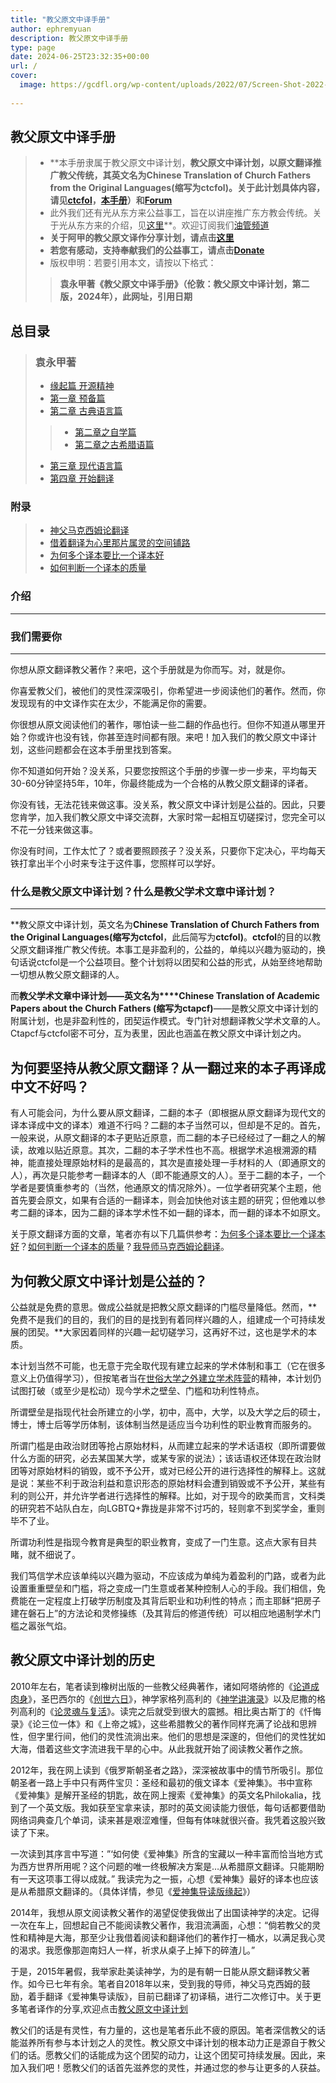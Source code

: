 ```yaml
---
title: "教父原文中译手册"
author: ephremyuan
description: 教父原文中译手册
type: page
date: 2024-06-25T23:32:35+00:00
url: /
cover:
  image: https://gcdfl.org/wp-content/uploads/2022/07/Screen-Shot-2022-07-03-at-12.16.02-PM.png
  
---
```

## 教父原文中译手册
> - **本手册隶属于教父原文中译计划，**教父原文中译计划，以原文翻译推广教父传统，其英文名为Chinese Translation of Church Fathers from the Original Languages(缩写为ctcfol)。关于此计划具体内容，请见[ctcfol](https://www.ctcfol.org/)，[本手册](https://doc.ctcfol.org)）和[Forum](https://forum.ctcfol.org)**
> - 此外我们还有光从东方来公益事工，旨在以讲座推广东方教会传统。关于光从东方来的介绍，见[这里](https://gcdfl.org/)**。欢迎订阅我们[油管频道](https://www.youtube.com/@gcdfl)
> - **关于阿甲的教父原文译作分享计划，请点击[这里](https://www.ctcfol.org/2024/05/30/ctcfol-Ajia-share-plan/)**
> - **若您有感动，支持奉献我们的公益事工，请点击[Donate](https://www.ctcfol.org/donate/)**
> - 版权申明：若要引用本文，请按以下格式：
>> **袁永甲著《教父原文中译手册》（伦敦：教父原文中译计划，第二版，2024年），此网址，引用日期**

##  总目录
> ### 袁永甲著
> - [缘起篇 开源精神](https://doc.ctcfol.org/intro/)
> - [第一章 预备篇](https://doc.ctcfol.org/chapter1/)
> - [第二章 古典语言篇](https://doc.ctcfol.org/chapter2/)
>> - [第二章之自学篇](https://doc.ctcfol.org/David-Tang-self-learning/)
>> - [第二章之古希腊语篇](https://doc.ctcfol.org/2-Ancient-Greek/)
> - [第三章 现代语言篇](https://doc.ctcfol.org/chapter3/)
> - [第四章 开始翻译](https://doc.ctcfol.org/chapter4/)

### 附录
> - [神父马克西姆论翻译](/2022/01/28/我导师马克西姆-论翻译/)
> - [借着翻译为心里那片属灵的空间铺路](/2022/01/28/借着翻译为心里那片属灵的空间铺路/)
> - [为何多个译本要比一个译本好](/2022/02/09/袁永甲-论为何多个译本要比一个译本好/)
> - [如何判断一个译本的质量](/2022/02/10/袁永甲-如何判断一个译本的质量/)


### **介绍**
------

### **我们需要你**
------


你想从原文翻译教父著作？来吧，这个手册就是为你而写。对，就是你。

你喜爱教父们，被他们的灵性深深吸引，你希望进一步阅读他们的著作。然而，你发现现有的中文译作实在太少，不能满足你的需要。

你很想从原文阅读他们的著作，哪怕读一些二翻的作品也行。但你不知道从哪里开始？你或许也没有钱，你甚至连时间都有限。来吧！加入我们的教父原文中译计划，这些问题都会在这本手册里找到答案。

你不知道如何开始？没关系，只要您按照这个手册的步骤一步一步来，平均每天30-60分钟坚持5年，10年，你最终能成为一个合格的从教父原文翻译的译者。

你没有钱，无法花钱来做这事。没关系，教父原文中译计划是公益的。因此，只要您肯学，加入我们教父原文中译交流群，大家时常一起相互切磋探讨，您完全可以不花一分钱来做这事。

你没有时间，工作太忙了？或者要照顾孩子？没关系，只要你下定决心，平均每天铁打拿出半个小时来专注于这件事，您照样可以学好。

### **什么是教父原文中译计划？什么是教父学术文章中译计划？**
------

**教父原文中译计划，英文名为****Chinese Translation of Church Fathers from the Original Languages(****缩写为****ctcfol****，此后简写为****ctcfol)****。****ctcfol****的目的以教父原文翻译推广教父传统。本事工是非盈利的，公益的，单纯以兴趣为驱动的，换句话说ctcfol是一个公益项目。整个计划将以团契和公益的形式，从始至终地帮助一切想从教父原文翻译的人。

而**教父学术文章中译计划——英文名为****Chinese Translation of Academic Papers about the Church Fathers (缩写为ctapcf)**——是教父原文中译计划的附属计划，也是非盈利性的，团契运作模式。专门针对想翻译教父学术文章的人。Ctapcf与ctcfol密不可分，互为表里，因此也涵盖在教父原文中译计划之内。

**为何要坚持从教父原文翻译？从一翻过来的本子再译成中文不好吗？**
------


有人可能会问，为什么要从原文翻译，二翻的本子（即根据从原文翻译为现代文的译本译成中文的译本）难道不行吗？二翻的本子当然可以，但却是不足的。首先，一般来说，从原文翻译的本子更贴近原意，而二翻的本子已经经过了一翻之人的解读，故难以贴近原意。其次，二翻的本子学术性也不高。根据学术追根溯源的精神，能直接处理原始材料的是最高的，其次是直接处理一手材料的人（即通原文的人），再次是只能参考一翻译本的人（即不能通原文的人）。至于二翻的本子，一个学者是要慎重参考的（当然，他通原文的情况除外）。一位学者研究某个主题，他首先要会原文，如果有合适的一翻译本，则会加快他对该主题的研究；但他难以参考二翻的译本，因为二翻的译本学术性不如一翻的译本，而一翻的译本不如原文。

关于原文翻译方面的文章，笔者亦有以下几篇供参考：[为何多个译本要比一个译本好](https://doc.ctcfol.org/2022/02/09/%e8%a2%81%e6%b0%b8%e7%94%b2-%e8%ae%ba%e4%b8%ba%e4%bd%95%e5%a4%9a%e4%b8%aa%e8%af%91%e6%9c%ac%e8%a6%81%e6%af%94%e4%b8%80%e4%b8%aa%e8%af%91%e6%9c%ac%e5%a5%bd/)？[如何判断一个译本的质量](https://doc.ctcfol.org/2022/02/10/%e8%a2%81%e6%b0%b8%e7%94%b2-%e5%a6%82%e4%bd%95%e5%88%a4%e6%96%ad%e4%b8%80%e4%b8%aa%e8%af%91%e6%9c%ac%e7%9a%84%e8%b4%a8%e9%87%8f%ef%bc%9f/)？[我导师马克西姆论翻译](https://doc.ctcfol.org/2022/01/28/%e6%88%91%e5%af%bc%e5%b8%88%e9%a9%ac%e5%85%8b%e8%a5%bf%e5%a7%86-%e8%ae%ba%e7%bf%bb%e8%af%91/)。

**为何教父原文中译计划是公益的？**
------


公益就是免费的意思。做成公益就是把教父原文翻译的门槛尽量降低。然而，**免费不是我们的目的，我们的目的是找到有着同样兴趣的人，组建成一个可持续发展的团契。**大家因着同样的兴趣一起切磋学习，这再好不过，这也是学术的本质。

本计划当然不可能，也无意于完全取代现有建立起来的学术体制和事工（它在很多意义上仍值得学习），但按笔者当在[世俗大学之外建立学术阵营](https://doc.ctcfol.org/2022/07/11/%e8%ae%ba%e5%9c%a8%e4%b8%96%e4%bf%97%e5%a4%a7%e5%ad%a6%e4%b9%8b%e5%a4%96%e5%bb%ba%e7%ab%8b%e5%ad%a6%e6%9c%af%e9%98%b5%e8%90%a5%e7%9a%84%e5%bf%85%e8%a6%81%e6%80%a7/)的精神，本计划仍试图打破（或至少是松动）现今学术之壁垒、门槛和功利性特点。

所谓壁垒是指现代社会所建立的小学，初中，高中，大学，以及大学之后的硕士，博士，博士后等学历体制，该体制当然是适应当今功利性的职业教育而服务的。

所谓门槛是由政治财团等抢占原始材料，从而建立起来的学术话语权（即所谓要做什么方面的研究，必去某国某大学，或某专家的说法）；该话语权还体现在政治财团等对原始材料的销毁，或不予公开，或对已经公开的进行选择性的解释上。这就是说：某些不利于政治利益和意识形态的原始材料会遭到销毁或不予公开，某些有利的则公开，并允许学者进行选择性的解释。比如，对于现今的欧美而言，文科类的研究若不站队白左，向LGBTQ+靠拢是非常不讨巧的，轻则拿不到奖学金，重则毕不了业。

所谓功利性是指现今教育是典型的职业教育，变成了一门生意。这点大家有目共睹，就不细说了。

我们笃信学术应该单纯以兴趣为驱动，不应该成为单纯为着盈利的门路，或者为此设置重重壁垒和门槛，将之变成一门生意或者某种控制人心的手段。我们相信，免费能在一定程度上打破学历制度及其背后职业和功利性的特点；而主耶稣“把房子建在磐石上”的方法论和灵修操练（及其背后的修道传统）可以相应地遏制学术门槛之嚣张气焰。

**教父原文中译计划的历史**
------


2010年左右，笔者读到橡树出版的一些教父经典著作，诸如阿塔纳修的《[论道成肉身](https://book.douban.com/subject/3697475/)》，圣巴西尔的《[创世六日](https://book.douban.com/subject/5341017/)》，神学家格列高利的《[神学讲演录](https://book.douban.com/subject/3697466/)》以及尼撒的格列高利的《[论灵魂与复活](https://book.douban.com/subject/1810943/)》。读完之后就受到很大的震撼。相比奥古斯丁的《忏悔录》《论三位一体》和《上帝之城》，这些希腊教父的著作同样充满了论战和思辨性，但字里行间，他们的灵性流淌出来。他们的思想是深邃的，但他们的灵性犹如大海，借着这些文字流进我干旱的心中。从此我就开始了阅读教父著作之旅。

2012年，我在网上读到《俄罗斯朝圣者之路》，深深被故事中的情节所吸引。那位朝圣者一路上手中只有两件宝贝：圣经和最初的俄文译本《爱神集》。书中宣称《爱神集》是解开圣经的钥匙，故在网上搜索《爱神集》的英文名Philokalia，找到了一个英文版。我如获至宝拿来读，那时的英文阅读能力很低，每句话都要借助网络词典查几个单词，读来甚是艰涩难懂，但每有体味就很兴奋。我凭着这股兴致读了下来。

一次读到其序言中写道：”‘如何使《爱神集》所含的宝藏以一种丰富而恰当地方式为西方世界所用呢？这个问题的唯一终极解决方案是…从希腊原文翻译。只能期盼有一天这项事工得以成就。” 我读完为之一振，心想《爱神集》最好的译本也应该是从希腊原文翻译的。（具体详情，参见《[爱神集导读版缘起](https://ctcfol.org/2021/12/14/%e3%80%8a%e7%88%b1%e7%a5%9e%e9%9b%86%e3%80%8b%e5%af%bc%e8%af%bb%e7%89%88%e4%b9%8b%e7%bc%98%e8%b5%b7/)》）

2014年，我想从原文阅读教父著作的渴望促使我做出了出国读神学的决定。记得一次在车上，回想起自己不能阅读教父著作，我泪流满面，心想：“倘若教父的灵性和精神是大海，那至少让我借着阅读和翻译他们的著作打一桶水，以满足我心灵的渴求。我愿像那迦南妇人一样，祈求从桌子上掉下的碎渣儿。”

于是，2015年暑假，我举家赴美读神学，为的是有朝一日能从原文翻译教父著作。如今已七年有余。笔者自2018年以来，受到我的导师，神父马克西姆的鼓励，着手翻译《爱神集导读版》，目前已翻译了初译稿，进行二次修订中。关于更多笔者译作的分享,欢迎点击[教父原文中译计划](https://ctcfol.org/)

教父们的话是有灵性，有力量的，这也是笔者乐此不疲的原因。笔者深信教父的话能滋养所有参与本计划之人的灵性。教父原文中译计划的根本动力正是源自于教父们的话。愿教父们的话能成为这个团契的动力，让这个团契可持续发展。因此，来加入我们吧！愿教父们的话首先滋养您的灵性，并通过您的参与让更多的人获益。
